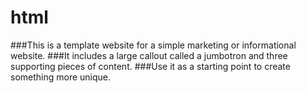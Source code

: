 # html
###This is a template website for a simple marketing or informational website. 
###It includes a large callout called a jumbotron and three supporting pieces of content. 
###Use it as a starting point to create something more unique.
